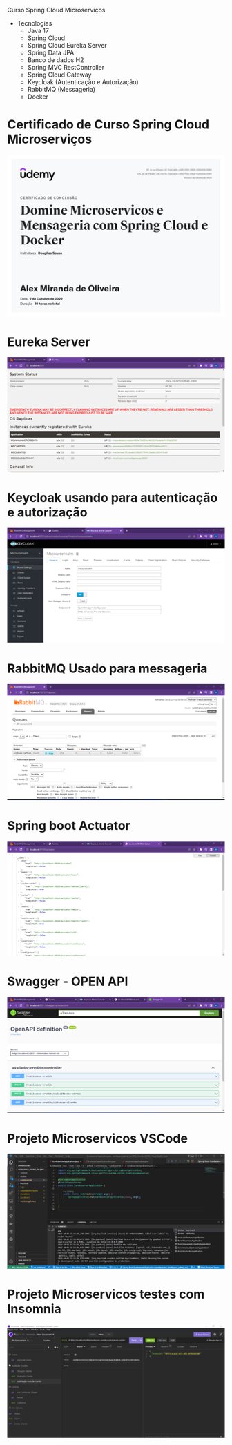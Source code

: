 Curso Spring Cloud Microserviços 
- Tecnologias
   - Java 17
   - Spring Cloud
   - Spring Cloud Eureka Server
   - Spring Data JPA
   - Banco de dados H2
   - Spring MVC RestController
   - Spring Cloud Gateway
   - Keycloak (Autenticação e Autorização)
   - RabbitMQ (Messageria)
   - Docker

# Certificado de Curso Spring Cloud Microserviços
![My Image](readme/certificado-microservicos.jpg)

# Eureka Server
![My Image](readme/curso-microservicos-spring-cloud-eureka.png)

# Keycloak usando para autenticação e autorização
![My Image](readme/curso-microservicos-spring-cloud-keycloack.png)

# RabbitMQ Usado para messageria
![My Image](readme/curso-microservicos-spring-cloud-rabbimq.png)

# Spring boot Actuator
![My Image](readme/curso-microservicos-spring-cloud-actuator.png)

# Swagger - OPEN API
![My Image](readme/curso-microservicos-spring-cloud-swagger.png)

# Projeto Microservicos  VSCode
![My Image](readme/curso-microservicos-spring-cloud-vscode.png)

# Projeto Microservicos testes com Insomnia
![My Image](readme/curso-microservicos-spring-cloud-insomnia.png)
